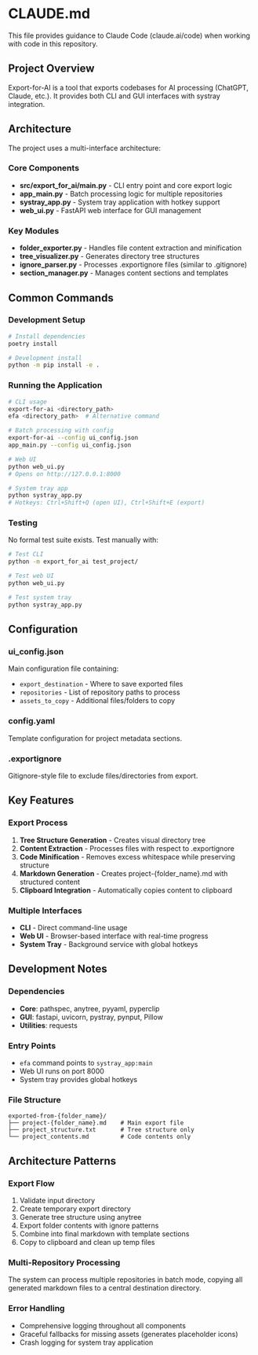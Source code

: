 # CLAUDE.md

This file provides guidance to Claude Code (claude.ai/code) when working with code in this repository.

## Project Overview

Export-for-AI is a tool that exports codebases for AI processing (ChatGPT, Claude, etc.). It provides both CLI and GUI interfaces with systray integration.

## Architecture

The project uses a multi-interface architecture:

### Core Components
- **src/export_for_ai/main.py** - CLI entry point and core export logic
- **app_main.py** - Batch processing logic for multiple repositories
- **systray_app.py** - System tray application with hotkey support
- **web_ui.py** - FastAPI web interface for GUI management

### Key Modules
- **folder_exporter.py** - Handles file content extraction and minification
- **tree_visualizer.py** - Generates directory tree structures
- **ignore_parser.py** - Processes .exportignore files (similar to .gitignore)
- **section_manager.py** - Manages content sections and templates

## Common Commands

### Development Setup
```bash
# Install dependencies
poetry install

# Development install
python -m pip install -e .
```

### Running the Application
```bash
# CLI usage
export-for-ai <directory_path>
efa <directory_path>  # Alternative command

# Batch processing with config
export-for-ai --config ui_config.json
app_main.py --config ui_config.json

# Web UI
python web_ui.py
# Opens on http://127.0.0.1:8000

# System tray app
python systray_app.py
# Hotkeys: Ctrl+Shift+Q (open UI), Ctrl+Shift+E (export)
```

### Testing
No formal test suite exists. Test manually with:
```bash
# Test CLI
python -m export_for_ai test_project/

# Test web UI
python web_ui.py

# Test system tray
python systray_app.py
```

## Configuration

### ui_config.json
Main configuration file containing:
- `export_destination` - Where to save exported files
- `repositories` - List of repository paths to process
- `assets_to_copy` - Additional files/folders to copy

### config.yaml
Template configuration for project metadata sections.

### .exportignore
Gitignore-style file to exclude files/directories from export.

## Key Features

### Export Process
1. **Tree Structure Generation** - Creates visual directory tree
2. **Content Extraction** - Processes files with respect to .exportignore
3. **Code Minification** - Removes excess whitespace while preserving structure
4. **Markdown Generation** - Creates project-{folder_name}.md with structured content
5. **Clipboard Integration** - Automatically copies content to clipboard

### Multiple Interfaces
- **CLI** - Direct command-line usage
- **Web UI** - Browser-based interface with real-time progress
- **System Tray** - Background service with global hotkeys

## Development Notes

### Dependencies
- **Core**: pathspec, anytree, pyyaml, pyperclip
- **GUI**: fastapi, uvicorn, pystray, pynput, Pillow
- **Utilities**: requests

### Entry Points
- `efa` command points to `systray_app:main`
- Web UI runs on port 8000
- System tray provides global hotkeys

### File Structure
```
exported-from-{folder_name}/
├── project-{folder_name}.md    # Main export file
├── project_structure.txt       # Tree structure only
└── project_contents.md         # Code contents only
```

## Architecture Patterns

### Export Flow
1. Validate input directory
2. Create temporary export directory
3. Generate tree structure using anytree
4. Export folder contents with ignore patterns
5. Combine into final markdown with template sections
6. Copy to clipboard and clean up temp files

### Multi-Repository Processing
The system can process multiple repositories in batch mode, copying all generated markdown files to a central destination directory.

### Error Handling
- Comprehensive logging throughout all components
- Graceful fallbacks for missing assets (generates placeholder icons)
- Crash logging for system tray application